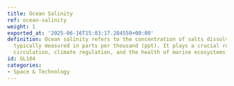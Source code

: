 ```yaml
---
title: Ocean Salinity
ref: ocean-salinity
weight: 1
exported_at: '2025-06-16T15:03:17.284550+00:00'
definition: Ocean salinity refers to the concentration of salts dissolved in seawater,
  typically measured in parts per thousand (ppt). It plays a crucial role in ocean
  circulation, climate regulation, and the health of marine ecosystems.
id: GL184
categories:
- Space & Technology
---
```


